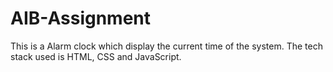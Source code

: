 # AIB-Assignment
This is a Alarm clock which display the current time of the system. The tech stack used is HTML, CSS and JavaScript.
